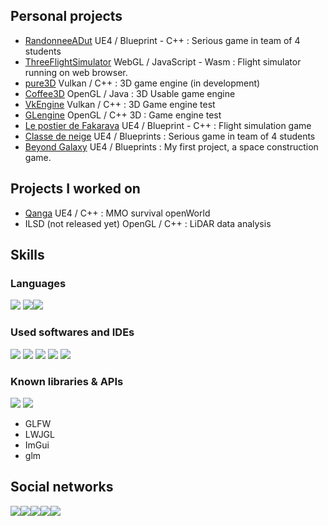 

## Personal projects
- [RandonneeADut](https://git.unistra.fr/la-barre-oblique/randonneeadut) UE4 / Blueprint - C++ : Serious game in team of 4 students
- [ThreeFlightSimulator](https://github.com/PierreEVEN/ThreeFlightSimulator) WebGL / JavaScript - Wasm : Flight simulator running on web browser.
- [pure3D](https://github.com/PierreEVEN/pure3D) Vulkan / C++ : 3D game engine (in development)
- [Coffee3D](https://github.com/PierreEVEN/Coffee3D) OpenGL / Java : 3D Usable game engine
- [VkEngine](https://github.com/PierreEVEN/Engine) Vulkan / C++ : 3D Game engine test
- [GLengine](https://github.com/PierreEVEN/GLEngine) OpenGL / C++ 3D : Game engine test
- [Le postier de Fakarava](https://github.com/PierreEVEN/LePostierDeFakarava) UE4 / Blueprint - C++ : Flight simulation game
- [Classe de neige](https://github.com/PierreEVEN/ClasseDeNeige) UE4 / Blueprints : Serious game in team of 4 students
- [Beyond Galaxy](https://discord.gg/rkS6f29tAP) UE4 / Blueprints : My first project, a space construction game.

## Projects I worked on
- [Qanga](https://qanga.iolacorp.com/) UE4 / C++ : MMO survival openWorld
- ILSD (not released yet) OpenGL / C++ : LiDAR data analysis

## Skills
 ### Languages
  ![](https://img.icons8.com/color/50/000000/c-plus-plus-logo.png) ![](https://img.icons8.com/color/50/000000/java-coffee-cup-logo.png)![](https://img.icons8.com/color/50/000000/c-sharp-logo.png)

### Used softwares and IDEs
![](https://img.icons8.com/color/50/000000/visual-studio-2019.png) ![](https://img.icons8.com/color/50/000000/intellij-idea.png) ![](https://img.icons8.com/ios-filled/50/000000/unreal-engine.png)  ![](https://i.imgur.com/zVsSNrt.png) ![](https://i.imgur.com/bjwojl9.png)

### Known libraries & APIs
![](https://imgur.com/JYWaId7.png) ![](https://imgur.com/0PW1XTZ.png)

- GLFW
- LWJGL
- ImGui
- glm

## Social networks

[![](https://img.icons8.com/fluent/50/000000/twitter.png?raw=true)](https://twitter.com/minakrocrafteur)[![](https://img.icons8.com/fluent/50/000000/facebook-new.png?raw=true)](https://www.facebook.com/profile.php?id=100012040879211)[![](https://img.icons8.com/fluent/50/000000/linkedin.png?raw=true)](https://www.linkedin.com/in/pierre-even-a44271197/)[![](https://img.icons8.com/color/48/000000/youtube.png?raw=true)](https://www.youtube.com/channel/UCpKW2uF9wbCsqMeTuHugijw)[![](https://img.icons8.com/color/48/000000/discord-logo.png?raw=true)](https://discord.gg/82AGNXw)


<!--
sources : Icons by icon8 : https://icons8.com/
--!>
